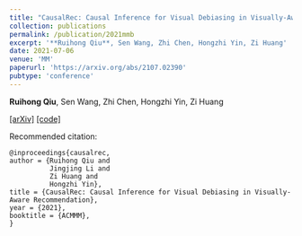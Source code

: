 ```yaml
---
title: "CausalRec: Causal Inference for Visual Debiasing in Visually-Aware Recommendation"
collection: publications
permalink: /publication/2021mmb
excerpt: '**Ruihong Qiu**, Sen Wang, Zhi Chen, Hongzhi Yin, Zi Huang'
date: 2021-07-06
venue: 'MM'
paperurl: 'https://arxiv.org/abs/2107.02390'
pubtype: 'conference'
---
```

**Ruihong Qiu**, Sen Wang, Zhi Chen, Hongzhi Yin, Zi Huang

[\[arXiv\]](https://arxiv.org/abs/2107.02390)
[\[code\]](https://github.com/RuihongQiu/cornac/tree/master/cornac/models/causalrec)

Recommended citation:
```
@inproceedings{causalrec,
author = {Ruihong Qiu and
          Jingjing Li and
          Zi Huang and
          Hongzhi Yin},
title = {CausalRec: Causal Inference for Visual Debiasing in Visually-Aware Recommendation},
year = {2021},
booktitle = {ACMMM},
}
```